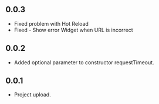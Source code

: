 ## 0.0.3

* Fixed problem with Hot Reload
* Fixed - Show error Widget when URL is incorrect

## 0.0.2

* Added optional parameter to constructor requestTimeout.

## 0.0.1

* Project upload.